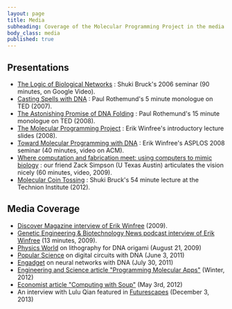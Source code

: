 ```yaml
---
layout: page
title: Media
subheading: Coverage of the Molecular Programming Project in the media.
body_class: media
published: true
---
```




##  Presentations

  * [The Logic of Biological Networks][3]&nbsp;: Shuki Bruck's 2006 seminar (90 minutes, on Google Video).
  * [Casting Spells with DNA][4]&nbsp;: Paul Rothemund's 5 minute monologue on TED (2007).
  * [The Astonishing Promise of DNA Folding][5]&nbsp;: Paul Rothemund's 15 minute monologue on TED (2008).
  * [The Molecular Programming Project][6]&nbsp;: Erik Winfree's introductory lecture slides (2008).
  * [Toward Molecular Programming with DNA][7]&nbsp;: Erik Winfree's ASPLOS 2008 seminar (40 minutes, video on ACM).
  * [Where computation and fabrication meet: using computers to mimic biology][8]&nbsp;: our friend Zack Simpson (U Texas Austin) articulates the vision nicely (60 minutes, video, 2009).
  * [Molecular Coin Tossing][9]&nbsp;: Shuki Bruck's 54 minute lecture at the Technion Institute (2012).

##  Media Coverage

  * [Discover Magazine interview of Erik Winfree][10] (2009).
  * [Genetic Engineering &amp; Biotechnology News podcast interview of Erik Winfree][11] (13 minutes, 2009).
  * [Physics World][12] on lithography for DNA origami (August 21, 2009)
  * [Popular Science][13] on digital circuits with DNA (June 3, 2011)
  * [Engadget][14] on neural networks with DNA (July 30, 2011)
  * [Engineering and Science article "Programming Molecular Apps"][15] (Winter, 2012)
  * [Economist article "Computing with Soup"][16] (May 3rd, 2012)
  * An interview with Lulu Qian featured in [Futurescapes][16] (December 3, 2013)


   [1]: http://molecular-programming.org#column-one
   [2]: http://molecular-programming.org#searchInput
   [3]: http://video.google.com/videoplay?docid=3684954164278324696&amp;pr=goog-sl&amp;hl=en
   [4]: http://www.ted.com/index.php/talks/paul_rothemund_casts_a_spell_with_dna.html
   [5]: http://www.ted.com/index.php/talks/paul_rothemund_details_dna_folding.html
   [6]: http://www.dna.caltech.edu/MPP/Docs/MPP_RSV_2008_public.ppt
   [7]: http://dmcc.acm.org/pres/?query=/dmcc///confdata/asplos2008/2008-03-03_09h06
   [8]: http://www.ustream.tv/recorded/2385012
   [9]: http://www.youtube.com/watch?v=UB3TyS0zevI
   [10]: http://discovermagazine.com/2009/jul-aug/11-discover-interview-thanks-evolution-building-material-dna
   [11]: http://www.genengnews.com/gencasts.aspx?id=285
   [12]: http://physicsworld.com/cws/article/news/2009/aug/21/dna-scaffolds-could-make-nano-circuits
   [13]: http://www.popsci.com/science/article/2011-06/largest-dna-based-circuit-can-compute-simple-math-step-toward-control-chemical-reactions
   [14]: http://www.engadget.com/2011/07/30/dna-based-artificial-neural-network-is-a-primitive-brain-in-a-te/
   [15]: http://eands.caltech.edu/articles/LXXIV4/2012_Winter_Programming_Molecular_Apps.pdf
   [16]: http://www.economist.com/node/21548488
   [17]:http://www.tvguide.com/tvshows/futurescape-2013/episode-4-season-1/replacing-god/603303